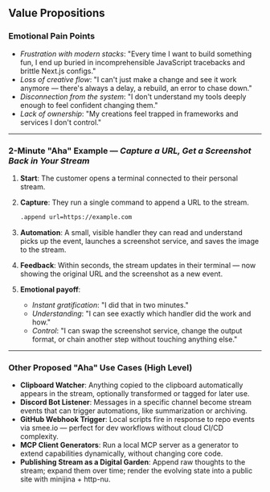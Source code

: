 ## **Value Propositions**

### Emotional Pain Points

- _Frustration with modern stacks_: "Every time I want to build something fun, I
  end up buried in incomprehensible JavaScript tracebacks and brittle Next.js
  configs."
- _Loss of creative flow_: "I can't just make a change and see it work anymore —
  there's always a delay, a rebuild, an error to chase down."
- _Disconnection from the system_: "I don't understand my tools deeply enough to
  feel confident changing them."
- _Lack of ownership_: "My creations feel trapped in frameworks and services I
  don't control."

---

### **2-Minute "Aha" Example** — _Capture a URL, Get a Screenshot Back in Your Stream_

1. **Start**: The customer opens a terminal connected to their personal stream.
2. **Capture**: They run a single command to append a URL to the stream.

   ```bash
   .append url=https://example.com
   ```
3. **Automation**: A small, visible handler they can read and understand picks
   up the event, launches a screenshot service, and saves the image to the
   stream.
4. **Feedback**: Within seconds, the stream updates in their terminal — now
   showing the original URL and the screenshot as a new event.
5. **Emotional payoff**:

   - _Instant gratification_: "I did that in two minutes."
   - _Understanding_: "I can see exactly which handler did the work and how."
   - _Control_: "I can swap the screenshot service, change the output format, or
     chain another step without touching anything else."

---

### Other Proposed "Aha" Use Cases (High Level)

- **Clipboard Watcher**: Anything copied to the clipboard automatically appears
  in the stream, optionally transformed or tagged for later use.
- **Discord Bot Listener**: Messages in a specific channel become stream events
  that can trigger automations, like summarization or archiving.
- **GitHub Webhook Trigger**: Local scripts fire in response to repo events via
  smee.io — perfect for dev workflows without cloud CI/CD complexity.
- **MCP Client Generators**: Run a local MCP server as a generator to extend
  capabilities dynamically, without changing core code.
- **Publishing Stream as a Digital Garden**: Append raw thoughts to the stream;
  expand them over time; render the evolving state into a public site with
  minijina + http-nu.
